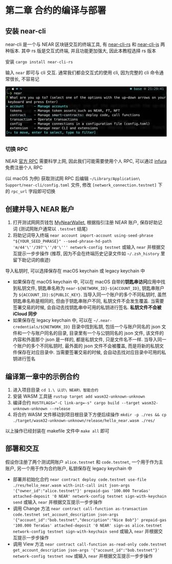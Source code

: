 # 第二章 合约的编译与部署

## 安装 near-cli
near-cli 是一个与 NEAR 区块链交互的终端工具, 有 [near-cli-rs](https://github.com/near/near-cli-rs) 和 [near-cli-js](https://github.com/near/near-cli) 两种版本.
其中 rs 版是交互式终端, 并且功能更加强大, 因此本教程选择 rs 版本

安装 `cargo install near-cli-rs`

输入 `near` 即可与 cli 交互. 通常我们都会交互式的使用 cli, 因为完整的 cli 命令通常很长, 不容易记

![near-cli-rs](./near-cli-rs.png)

### 切换 RPC
NEAR [官方 RPC](https://rpc.testnet.near.org) 需要科学上网, 因此我们可能需要使用个人 RPC, 可以通过 [infura](https://infura.io) 免费注册个人 RPC

(以 macOS 为例) 获取测试网 RPC 后编辑 `~/Library/Application\ Support/near-cli/config.toml` 文件, 修改 `[network_connection.testnet]` 下的 `rpc_url` 字段即可切换

## 创建并导入 NEAR 账户
1. 打开测试网网页钱包 [MyNearWallet](https://testnet.mynearwallet.com), 根据指引注册 NEAR 账户, 保存好助记词 (测试网账户通常以 `.testnet` 结尾)
2. 将助记词导入终端 `near account import-account using-seed-phrase "${YOUR_SEED_PHRASE}" --seed-phrase-hd-path 'm/44'\''/397'\''/0'\''' network-config testnet`
或输入 `near` 并根据交互提示一步步操作 (推荐, 因为不会在终端历史记录文件如 `~/.zsh_history` 里留下助记词的痕迹)

导入私钥时, 可以选择保存在 macOS keychain 或 legacy keychain 中
* 如果保存在 macOS keychain 中, 可以在 macOS 自带的**钥匙串访问**应用中找到私钥文件, 钥匙串名称为 `near-${NETWORK_ID}-${ACCOUNT_ID}`, 钥匙串账户为 `${ACCOUNT_ID}:${PUBLIC_KEY}`.
当导入同一个账户的多个不同私钥时, 虽然钥匙串名称是相同的, 但由于钥匙串账户不同, 私钥文件不会发生覆盖. 当需要签署交易的时候, 会自动去找钥匙串中可用的私钥进行签名.
**私钥文件不会被 iCloud 同步**
* 如果保存在 legacy keychain 中, 可以在 `~/.near-credentials/${NETWORK_ID}` 目录中找到私钥, 包括一个与账户同名的 json 文件和一个与账户同名的目录,
目录里有一个与公钥同名的 json 文件, 该文件的内容和外面那个 json 是一样的, 都是私钥文件, 只是文件名不一样.
当导入同一个账户的多个不同私钥时, 最外面的 json 文件不会被覆盖, 而是将新的私钥文件保存在对应目录中. 当需要签署交易的时候, 会自动去找对应目录中可用的私钥进行签名

## 编译第一章中的示例合约
1. 进入项目目录 `cd 1.\ 认识\ NEAR\ 智能合约`
2. 安装 WASM 工具链 `rustup target add wasm32-unknown-unknown`
3. 编译合约 `RUSTFLAGS="-C link-arg=-s" cargo build --target wasm32-unknown-unknown --release`
4. 将合约 WASM 文件移动到项目根目录下方便后续操作 `mkdir -p ./res && cp ./target/wasm32-unknown-unknown/release/hello_near.wasm ./res/`

以上操作已经封装在 makefile 文件中 `make all` 即可

## 部署和交互
假设你注册了两个测试网账户 `alice.testnet` 和 `code.testnet`, 一个用于作为主账户, 另一个用于作为合约账户, 私钥保存在 legacy keychain 中

* 部署并初始化合约 `near contract deploy code.testnet use-file ./res/hello_near.wasm with-init-call init json-args '{"owner_id":"alice.testnet"}' prepaid-gas '100.000 TeraGas' attached-deposit '0 NEAR' network-config testnet sign-with-keychain send`
或输入 `near` 并根据交互提示一步步操作
* 调用 Change 方法 `near contract call-function as-transaction code.testnet set_account_description json-args '{"account_id":"bob.testnet","description":"Nice Bob"}' prepaid-gas '100.000 TeraGas' attached-deposit '0 NEAR' sign-as alice.testnet network-config testnet sign-with-keychain send`
或输入 `near` 并根据交互提示一步步操作
* 调用 View 方法 `near contract call-function as-read-only code.testnet get_account_description json-args '{"account_id":"bob.testnet"}' network-config testnet now`
或输入 `near` 并根据交互提示一步步操作
